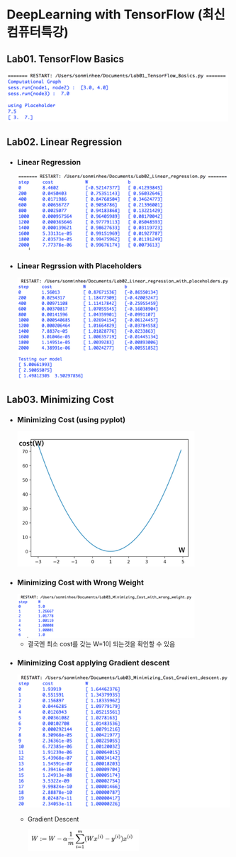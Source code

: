 # DeepLearning with TensorFlow (최신컴퓨터특강)

## Lab01. TensorFlow Basics

<img src="https://github.com/minheeson/DeepLearning/blob/master/screenshots/Lab01_Tensorflow_Basics.png" width=500/>

## Lab02. Linear Regression

- ### Linear Regression

  <img src="https://github.com/minheeson/DeepLearning/blob/master/screenshots/Lab02_Linear_regression.png" width=500/>

- ### Linear Regrssion with Placeholders

  <img src="https://github.com/minheeson/DeepLearning/blob/master/screenshots/Lab02_Linear_regression_with_placeholders.png" width=500 />

## Lab03. Minimizing Cost

- ### Minimizing Cost (using pyplot)

  <img src="https://github.com/minheeson/DeepLearning/blob/master/screenshots/Lab03_Minimizing_Cost.png" width=400/>

- ### Minimizing Cost with Wrong Weight

  <img src="https://github.com/minheeson/DeepLearning/blob/master/screenshots/Lab03_Minimizing_Cost_with_wrong_weight.png" width=400/>

  - 결국엔 최소 cost를 갖는 W=1이 되는것을 확인할 수 있음 

- ### Minimizing Cost applying Gradient descent

  <img src="https://github.com/minheeson/DeepLearning/blob/master/screenshots/Lab03_Minimizing_Cost_Gradient_descent.png" width=500/>

  - Gradient Descent

    <img src="https://github.com/minheeson/DeepLearning/blob/master/screenshots/Lab03_Gradient_descent.png" width=250/>

  ​